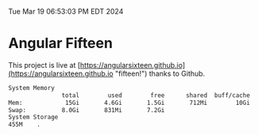 Tue Mar 19 06:53:03 PM EDT 2024

# Angular Fifteen


This project is live at [https://angularsixteen.github.io](https://angularsixteen.github.io "fifteen!") thanks to Github.

```bash
System Memory
               total        used        free      shared  buff/cache   available
Mem:            15Gi       4.6Gi       1.5Gi       712Mi        10Gi        10Gi
Swap:          8.0Gi       831Mi       7.2Gi
System Storage
455M	.
```
